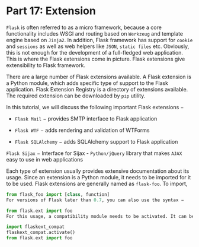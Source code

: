# Part 17: Extension
`Flask` is often referred to as a micro framework, because a core functionality includes WSGI and routing based on `Werkzeug` and template engine based on `Jinja2`. In addition, Flask framework has support for `cookie` and `sessions` as well as web helpers like `JSON`, `static files` etc. Obviously, this is not enough for the development of a full-fledged web application. This is where the Flask extensions come in picture. Flask extensions give extensibility to Flask framework.

There are a large number of Flask extensions available. A Flask extension is a Python module, which adds specific type of support to the Flask application. Flask Extension Registry is a directory of extensions available. The required extension can be downloaded by `pip` utility.

In this tutorial, we will discuss the following important Flask extensions −

- `Flask Mail` − provides SMTP interface to Flask application

- `Flask WTF` − adds rendering and validation of WTForms

- `Flask SQLAlchemy` − adds SQLAlchemy support to Flask application

`Flask Sijax` − Interface for Sijax - `Python/jQuery` library that makes `AJAX` easy to use in web applications

Each type of extension usually provides extensive documentation about its usage. Since an extension is a Python module, it needs to be imported for it to be used. Flask extensions are generally named as `flask-foo`. To import,

```python
from flask_foo import [class, function]
For versions of Flask later than 0.7, you can also use the syntax −

from flask.ext import foo
For this usage, a compatibility module needs to be activated. It can be installed by running flaskext_compat.py

import flaskext_compat
flaskext_compat.activate()
from flask.ext import foo
```
